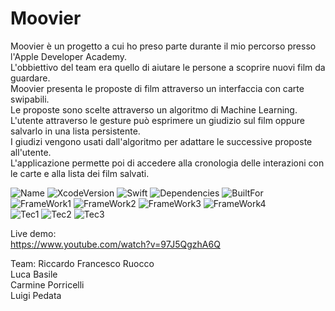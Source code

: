 # Moovier

Moovier è un progetto a cui ho preso parte durante il mio percorso presso l'Apple Developer Academy.<br />
L'obbiettivo del team era quello di aiutare le persone a scoprire nuovi film da guardare.<br />
Moovier presenta le proposte di film attraverso un interfaccia con carte swipabili.<br />
Le proposte sono scelte attraverso un algoritmo di Machine Learning.<br />
L'utente attraverso le gesture può esprimere un giudizio sul film oppure salvarlo in una lista persistente.<br />
I giudizi vengono usati dall'algoritmo per adattare le successive proposte all'utente.<br />
L'applicazione permette poi di accedere alla cronologia delle interazioni con le carte e alla lista dei film salvati.<br />

![Name](https://badgen.net/badge/ToM/Moovier/green?icon=github)
![XcodeVersion](https://badgen.net/badge/XcodeVersion/13.0/green/?icon=apple)
![Swift](https://badgen.net/badge/SwiftVersion/5.5/red/?icon=apple)
![Dependencies](https://badgen.net/badge/dependencies/none/green?)
![BuiltFor](https://badgen.net/badge/BuiltFor/iOS15.0/green?) <br />
![FrameWork1](https://badgen.net/badge/FrameworkUsed/SwiftUI/red/?icon=apple)
![FrameWork2](https://badgen.net/badge/FrameworkUsed/CoreData/red/?icon=apple)
![FrameWork3](https://badgen.net/badge/FrameworkUsed/AVFoundation/red/?icon=apple)
![FrameWork4](https://badgen.net/badge/FrameworkUsed/CreateML-CoreML/red/?icon=apple) <br />
![Tec1](https://badgen.net/badge/Technology/Async-Await/red/?icon=apple)
![Tec2](https://badgen.net/badge/Technology/NSCachet/red/?icon=apple)
![Tec3](https://badgen.net/badge/Technology/APIRequest/red/?icon=apple)



Live demo:<br />
https://www.youtube.com/watch?v=97J5QgzhA6Q

Team: 
Riccardo Francesco Ruocco <br />
Luca Basile <br />
Carmine Porricelli <br />
Luigi Pedata<br />
